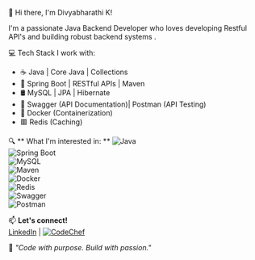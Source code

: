  👋 Hi there, I'm Divyabharathi K!

I'm a passionate Java Backend Developer who loves developing Restful API's and building robust backend systems .

💻  Tech Stack I work with:
- ☕ Java | Core Java | Collections
- 🌱 Spring Boot | RESTful APIs | Maven
- 🛢️ MySQL | JPA | Hibernate 
- 📘 Swagger (API Documentation)| Postman (API Testing)
- 🐳 Docker (Containerization)
- 🟥 Redis (Caching)

🔍 ** What I'm interested in: **
![Java](https://img.shields.io/badge/Java-Backend-blue?logo=openjdk)  
![Spring Boot](https://img.shields.io/badge/SpringBoot-Framework-brightgreen?logo=springboot)  
![MySQL](https://img.shields.io/badge/MySQL-Database-blue?logo=mysql)  
![Maven](https://img.shields.io/badge/Maven-Build%20Tool-orange?logo=apachemaven)  
![Docker](https://img.shields.io/badge/Docker-Containerization-2496ED?logo=docker)  
![Redis](https://img.shields.io/badge/Redis-Caching-red?logo=redis)  
![Swagger](https://img.shields.io/badge/Swagger-API%20Docs-green?logo=swagger)  
![Postman](https://img.shields.io/badge/Postman-API%20Testing-orange?logo=postman)



📫 **Let's connect!**  
[LinkedIn](https://www.linkedin.com/in/divyabharathi-k-203544299/) | 
[![CodeChef](https://upload.wikimedia.org/wikipedia/commons/7/7b/Codechef_logo.png)](https://www.codechef.com/users/divyabharathi6)


📌 _"Code with purpose. Build with passion."_
